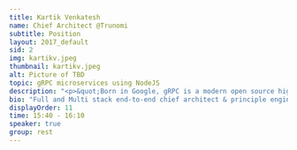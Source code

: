 ```yaml
---
title: Kartik Venkatesh
name: Chief Architect @Trunomi
subtitle: Position
layout: 2017_default
sid: 2
img: kartikv.jpeg
thumbnail: kartikv.jpeg
alt: Picture of TBD
topic: gRPC microservices using NodeJS
description: "<p>&quot;Born in Google, gRPC is a modern open source high performance RPC framework that can run in any environment. It can efficiently connect services in and across data centers with pluggable support for load balancing, tracing, health checking and authentication.&quot;</p> <p>It is also applicable in last mile of distributed computing to connect devices, mobile applications and browsers to backend services. In this talk we will explore building gRPC microservices using NodeJS and integrate them into a polyglot microservices scenario.</p>"
bio: "Full and Multi stack end-to-end chief architect & principle engineer with expertise in both Open Source/Apache and Microsoft stacks. 15+ years of experience in a wide range of fields from entertainment to financial to medical & geospatial. Having a strong passion for architecting and delivering secure, highly scalable, efficient, performant distributed systems, infrastructure and data solutions. Expert level knowledge of architecting and building Software Products, big data and machine learning platforms, spatially aware solutions, analytics solutions, social and collaborative solutions, and cloud and managed services."
displayOrder: 11
time: 15:40 - 16:10
speaker: true
group: rest
---
```

